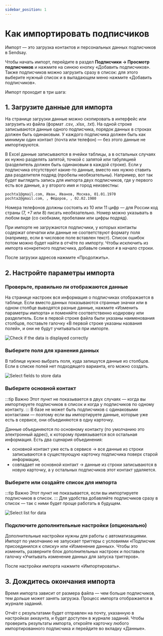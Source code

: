 ```yaml
---
sidebar_position: 1
---
```


# Как импортировать подписчиков
Импорт — это загрузка контактов и персональных данных подписчиков в Sendsay.

Чтобы начать импорт, перейдите в раздел **Подписчики → Просмотр подписчиков** и нажмите на синюю кнопку «Добавить подписчиков». Также подписчиков можно загрузить сразу в список: для этого выберите нужный список и в выпадающем меню нажмите «Добавить подписчиков».

Импорт проходит в три шага:

## 1. Загрузите данные для импорта
На странице загрузки данные можно скопировать в интерфейс или загрузить из файла (формат .csv, .xlsx, .txt). На одной строке записываются данные одного подписчика, порядок данных в строках должен быть одинаковым. У каждого подписчика должен быть как минимум один контакт (почта или телефон) — без этого данные не импортируются.

В Excel данные записываются в ячейки таблицы, а в остальных случаях их нужно разделять запятой, точкой с запятой или табуляцией (разделитель должен быть одинаковым в каждой строке). Если у подписчика отсутствуют какие-то данные, вместо них нужно ставить два разделителя подряд (пробелы необязательны). Например, вот так будет выглядеть запись для импорта двух подписчиков, где у первого есть все данные, а у второго имя и город неизвестны:
```
pochta1@gmail.com, Иван, Иванов, Москва, 01.01.1970
pochta2@gmail.com, , Фёдоров, , 02.02.1980
```
Номера телефонов должны состоять из 10 или 11 цифр — для России код страны (7, +7 или 8) писать необязательно. Номер можно указывать в любом виде (со скобками, пробелами или цифры подряд).

При импорте не загружаются подписчики, у которых контакты содержат опечатки или данные не соответствуют формату поля (например, если в числовое поле вставлен текст). Список ошибок потом можно будет найти в отчёте по импорту. Чтобы исключить из импорта конкретного подписчика, добавьте символ `#` в начало строки.

После загрузки адресов нажмите «Продолжить».

## 2. Настройте параметры импорта
### Проверьте, правильно ли отображаются данные
На странице настроек вся информация о подписчиках отображается в таблице. Если вместо данных показываются странные значки или в одном столбце выводятся разные данные, нажмите «Изменить параметры импорта» и поменяйте соответственно кодировку или разделитель. Если в первой строке файла были указаны наименования столбцов, поставьте галочку «В первой строке указаны названия полей», и они не будут учитываться при импорте.

![Check if the data is displayed correctly](/img/subscribers/import-and-export\how-to-import-subscribers/check-if-the-data-is-displayed-correctly.gif) <br/>

### Выберите поля для хранения данных
В таблице нужно выбрать поля, куда запишутся данные из столбцов. Если в списке полей нет подходящего варианта, его можно создать.

![Select fields to store data](/img/subscribers/import-and-export\how-to-import-subscribers/select-fields-to-store-data.gif) <br/>

### Выберите основной контакт
:::tip Важно
Этот пункт не показывается в двух случаях — когда вы импортируете подписчиков в список и когда у подписчиков по одному контакту.
:::
В базе не может быть подписчиков с одинаковыми контактами — поэтому если вы импортируете данные, которые уже есть в сервисе, они объединяются в одну карточку.

Данные объединяются по основному контакту (по умолчанию это электронный адрес), к которому привязывается вся остальная информация. Есть два сценария объединения:
- основной контакт уже есть в сервисе → все данные из строки записываются в существующую карточку подписчика поверх старой информации,
- совпадает не основной контакт → данные из строки записываются в новую карточку, а у остальных подписчиков этот контакт удаляется.

### Выберите или создайте список для импорта
:::tip Важно
Этот пункт не показывается, если вы импортируете подписчиков в список.
:::
Для удобства добавляйте подписчиков сразу в список — так с ними будет проще работать в будущем.

![Select list for data](/img/subscribers/import-and-export\how-to-import-subscribers/select-list-for-data.gif) <br/>

### Подключите дополнительные настройки (опционально)
Дополнительные настройки нужны для работы с автоматизациями. Импорт по умолчанию не запускает триггеры с условиями «Подписчик присоединился к списку» или «Изменение данных». Чтобы это изменить, разверните блок дополнительных настроек и поставьте галочку «Учитывать изменение данных для запуска триггеров».

После настройки импорта нажмите «Импортировать».

## 3. Дождитесь окончания импорта
Время импорта зависит от размера файла — чем больше подписчиков, тем дольше может занять загрузка. Процесс импорта отображается в журнале заданий.

Отчёт с результатами будет отправлен на почту, указанную в настройках аккаунта, и будет доступен в журнале заданий. Чтобы проверить результаты импорта, откройте карточку любого импортированного подписчика и перейдите во вкладку «Данные».